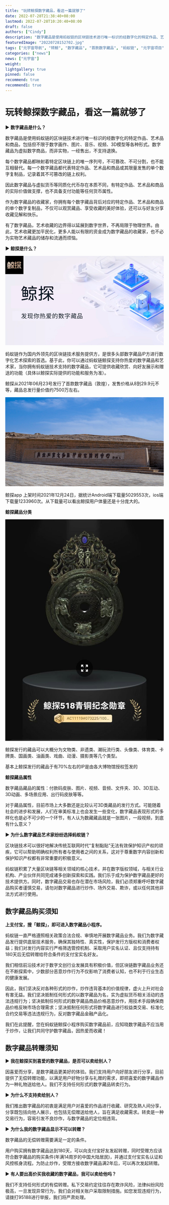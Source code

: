 ```yaml
---
title: "玩转鲸探数字藏品，看这一篇就够了"
date: 2022-07-28T21:38:40+08:00
lastmod: 2022-07-28T10:20:40+08:00
draft: false
authors: ["Cindy"]
description: "数字藏品是使用蚂蚁链的区块链技术进行唯一标识的经数字化的特定作品、艺术品和商品，包括但不限于数字画作、图片、音乐、视频、3D模型等各种形式。数字藏品为虚拟数字商品，而非实物，一经售出，不支持退换。"
featuredImage: "20220728152702.jpg"
tags: ["元宇宙导航", "转鲸", "数字藏品", "首款数字藏品", "蚂蚁链", "元宇宙项目"]
categories: ["news"]
news: ["元宇宙"]
weight: 
lightgallery: true
pinned: false
recommend: true
recommend1: true
---
```


# 玩转鲸探数字藏品，看这一篇就够了

▶ **数字藏品是什么？**

数字藏品是使用蚂蚁链的区块链技术进行唯一标识的经数字化的特定作品、艺术品和商品，包括但不限于数字画作、图片、音乐、视频、3D模型等各种形式。数字藏品为虚拟数字商品，而非实物，一经售出，不支持退换。

每个数字藏品都映射着特定区块链上的唯一序列号，不可篡改、不可分割，也不能互相替代。每一个数字藏品都代表特定作品、艺术品和商品或其限量发售的单个数字复制品，记录着其不可篡改的链上权利。

因此数字藏品与虚拟货币等同质化代币存在本质不同，有特定作品、艺术品和商品的实际价值做支撑，也不具备支付功能等任何货币属性。

作为数字藏品的收藏家，你拥有每个数字藏品背后对应的特定作品、艺术品和商品的单个数字复制品，不仅可以观赏藏品、享受收藏的美好体验，还可以与好友分享收藏见解和快乐。

有了数字藏品，艺术收藏的边界得以延展到数字世界，不再局限于物理世界。由此，艺术收藏更加平民化，更多人能以有限的资金成为数字藏品的收藏家，也不必为实物艺术藏品的储存和流通而烦恼。

**▶ 鲸探是什么？**

![3245](0220728152702.jpg)

蚂蚁链作为国内外领先的区块链技术服务提供方，是很多头部数字藏品IP方进行数字化艺术探索的首选。基于此，你可以通过蚂蚁链鲸探支持你热爱的数字藏品和艺术家，当你拥有蚂蚁链技术支持的数字藏品，它可提供收藏欣赏、向好友展示和赠送的功能（具体以鲸探实际提供的功能和服务为准）。

鲸探从2021年06月23号发行了首款数字藏品（敦煌），发售价格从8到29.9元不等，藏品总发行量价值约7500万左右。

![323](20220728115254.jpg)

鲸探app 上架时间2021年12月24日，据统计Android端下载量5029553次，ios端下载量1233960次。从下载量可以看出鲸探用户体量还是十分庞大的。

**鲸探藏品分类**

![img](v2-71e365385eec87abd88w.jpg)

鲸探发行的藏品可以大概分为文物类、非遗类、潮玩流行类、头像类、体育类、卡牌类、国画类、油画类、戏曲、动漫、摄影类等几个类型。

基本上鲸探发行的藏品于有70%左右的IP是由各大博物馆授权签发的

**鲸探藏品属性**

数字藏品藏品的属性：付款码皮肤、图片、视频、音频、文件夹、3D、3D互动、3D动画、多场景应用、出行码皮肤等等。

对于藏品属性，目前市场上大多数还是比较认可3D类藏品的发行方式。可能随着社会的进步和发展，人们在审美标准上也会发生一些变化，数字藏品表现形式的多样化也是必不可少的一个环节，有人认为数藏藏品就是一张图片，一段视频，到底有什么意义？

**▶ 为什么数字藏品艺术家纷纷选择蚂蚁链？**

区块链技术可以很好地解决传统互联网时代“复制黏贴”无法有效保护知识产权的顽疾，它可以帮助明确权利所有者与使用者之间的关系，这对于尊重数字内容创新和保护知识产权都有非常重要的积极意义。

蚂蚁链积累了大量区块链等相关领域的核心技术，并在数字版权领域，与相关行业机构、产业伙伴共同完成诸多创新探索和实践。我们乐于成为保护数字藏品更好的技术提供方。同时，数字藏品交易也存在潜在市场风险，我们必须郑重呼吁数字藏品购买者谨慎交易，请勿对数字藏品进行炒作、场外交易、欺诈，或以任何其他非法方式进行使用。

## 数字藏品购买须知

**上支付宝，搜「鲸探」，即可进入数字藏品小程序。**

蚂蚁链一直严格遵照相关政策合法合规、审慎地开展数字藏品业务。我们为数字藏品发行提供底层技术服务，确保其独特性、真实性，保护发行方版权和消费者权益；我们对发行内容实行严格筛选管控机制、采取用户实名认证、且仅支持持有180天后无偿转赠给符合条件的支付宝实名好友。

我们相信前沿技术对于数字文创行业发展具有积极价值，但区块链数字藏品业务还在不断探索中，少数部分恶意炒作行为不仅影响了消费者认知，也不利于行业生态的健康发展。

因此，我们坚决反对各种形式的炒作，炒作违背基本的价值规律，虚火上升对社会有害无益。我们坚决抵制任何形式的以数字藏品为名，实为虚拟货币相关活动的违法违规行为；坚决抵制任何形式的数字藏品商品价格恶意炒作，用技术手段确保商品价格反映市场合理需求；坚决抵制任何形式将数字藏品进行权益类交易、标准化合约交易等违法违规行为，反对数字藏品金融产品化。

我们在此提醒，您在蚂蚁链鲸探小程序购买数字藏品前，应知晓数字藏品不应当用于炒作，让我们共同守护数字藏品，因热爱而收藏！

## 数字藏品转赠须知

▶ **我在鲸探买到喜爱的数字藏品，是否可以卖给别人？**

因喜爱而分享，是数字藏品更美好的体验。我们支持用户向好朋友进行分享，目前提供了无偿转赠功能，以满足用户好物分享与礼赠的需求，即把喜爱的数字藏品作为一种礼物送给他人。我们不支持任何形式的数字藏品转卖行为。

▶ **为什么不支持卖给别人？**

我们推出数字藏品的初衷是满足用户对喜爱的作品进行收藏、研究及熟人间分享，分享既包括向他人展示，也包括无偿赠送给他人，旨在满足收藏需求。转卖是一种交易行为，容易引发不良炒作，与数字藏品的定位相违背。

▶ **为什么我的数字藏品显示不可以转赠？**

数字藏品的无偿转赠需要满足一定的条件。

用户购买拥有数字藏品达到180天，可以向支付宝好友发起转赠，同时受赠方应该符合数字藏品的购买条件(年满14周岁的中国大陆居民)，并通过支付宝实名认证和风控核身流程。为防止炒作，受赠方接收数字藏品满2年后，可以再次发起转赠。

▶ **有人要出高价买我收藏的数字藏品，我可以卖给他吗？**

我们不支持任何形式的有偿转赠。私下交易约定往往存在欺诈风险，法律纠纷风险极高，一旦发现异常行为，我们会对相关账户采取限制措施。如您发现违规行为，请拨打95188进行举报，我们将严肃处理。